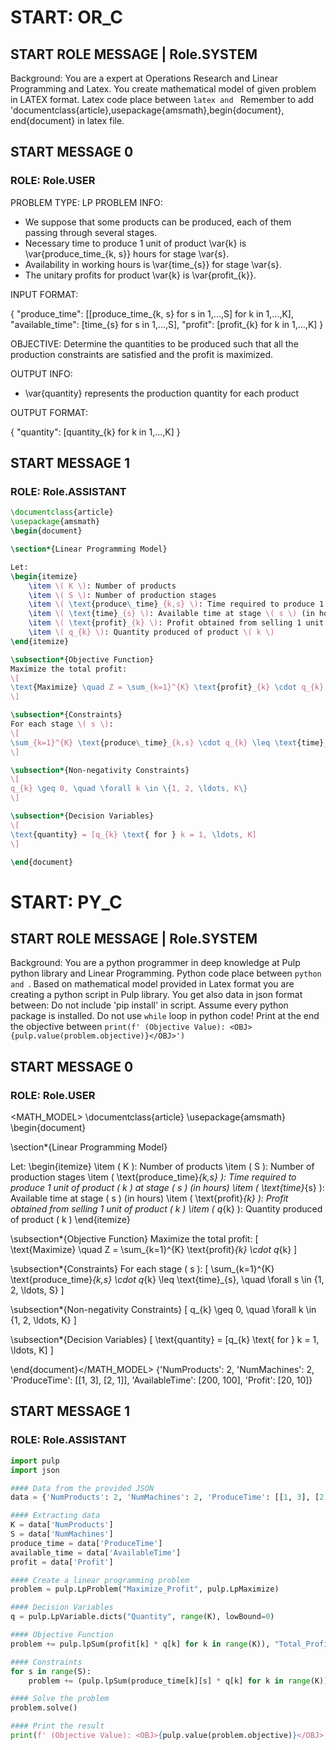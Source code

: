# START: OR_C 
## START ROLE MESSAGE | Role.SYSTEM 
Background: You are a expert at Operations Research and Linear Programming and Latex. You create mathematical model of given problem in LATEX format. Latex code place between ```latex and ``` Remember to add 'documentclass{article},usepackage{amsmath},begin{document}, end{document} in latex file. 
## START MESSAGE 0 
### ROLE: Role.USER
<DESCRIPTION>
PROBLEM TYPE: LP
PROBLEM INFO:

- We suppose that some products can be produced, each of them passing through several stages.
- Necessary time to produce 1 unit of product \var{k} is \var{produce_time_{k, s}} hours for stage \var{s}.
- Availability in working hours is \var{time_{s}} for stage \var{s}. 
- The unitary profits for product \var{k} is \var{profit_{k}}.

INPUT FORMAT:

{
	"produce_time": [[produce_time_{k, s} for s in 1,...,S] for k in 1,...,K],
	"available_time": [time_{s} for s in 1,...,S],
	"profit": [profit_{k} for k in 1,...,K]
}


OBJECTIVE: Determine the quantities to be produced such that all the production constraints are satisfied and the profit is maximized.

OUTPUT INFO:

- \var{quantity} represents the production quantity for each product

OUTPUT FORMAT:

{
	"quantity": [quantity_{k} for k in 1,...,K]
}
</DESCRIPTION>


## START MESSAGE 1 
### ROLE: Role.ASSISTANT
```latex
\documentclass{article}
\usepackage{amsmath}
\begin{document}

\section*{Linear Programming Model}

Let:
\begin{itemize}
    \item \( K \): Number of products
    \item \( S \): Number of production stages
    \item \( \text{produce\_time}_{k,s} \): Time required to produce 1 unit of product \( k \) at stage \( s \) (in hours)
    \item \( \text{time}_{s} \): Available time at stage \( s \) (in hours)
    \item \( \text{profit}_{k} \): Profit obtained from selling 1 unit of product \( k \)
    \item \( q_{k} \): Quantity produced of product \( k \)
\end{itemize}

\subsection*{Objective Function}
Maximize the total profit:
\[
\text{Maximize} \quad Z = \sum_{k=1}^{K} \text{profit}_{k} \cdot q_{k}
\]

\subsection*{Constraints}
For each stage \( s \):
\[
\sum_{k=1}^{K} \text{produce\_time}_{k,s} \cdot q_{k} \leq \text{time}_{s}, \quad \forall s \in \{1, 2, \ldots, S\}
\]

\subsection*{Non-negativity Constraints}
\[
q_{k} \geq 0, \quad \forall k \in \{1, 2, \ldots, K\}
\]

\subsection*{Decision Variables}
\[
\text{quantity} = [q_{k} \text{ for } k = 1, \ldots, K]
\]

\end{document}
```

# START: PY_C 
## START ROLE MESSAGE | Role.SYSTEM 
Background: You are a python programmer in deep knowledge at Pulp python library and Linear Programming. Python code place between ```python and ```. Based on mathematical model provided in Latex format you are creating a python script in Pulp library. You get also data in json format between: <DATA></DATA> Do not include 'pip install' in script. Assume every python package is installed. Do not use `while` loop in python code! Print at the end the objective between <OBJ></OBJ> `print(f' (Objective Value): <OBJ>{pulp.value(problem.objective)}</OBJ>')` 
## START MESSAGE 0 
### ROLE: Role.USER
<MATH_MODEL>
\documentclass{article}
\usepackage{amsmath}
\begin{document}

\section*{Linear Programming Model}

Let:
\begin{itemize}
    \item \( K \): Number of products
    \item \( S \): Number of production stages
    \item \( \text{produce\_time}_{k,s} \): Time required to produce 1 unit of product \( k \) at stage \( s \) (in hours)
    \item \( \text{time}_{s} \): Available time at stage \( s \) (in hours)
    \item \( \text{profit}_{k} \): Profit obtained from selling 1 unit of product \( k \)
    \item \( q_{k} \): Quantity produced of product \( k \)
\end{itemize}

\subsection*{Objective Function}
Maximize the total profit:
\[
\text{Maximize} \quad Z = \sum_{k=1}^{K} \text{profit}_{k} \cdot q_{k}
\]

\subsection*{Constraints}
For each stage \( s \):
\[
\sum_{k=1}^{K} \text{produce\_time}_{k,s} \cdot q_{k} \leq \text{time}_{s}, \quad \forall s \in \{1, 2, \ldots, S\}
\]

\subsection*{Non-negativity Constraints}
\[
q_{k} \geq 0, \quad \forall k \in \{1, 2, \ldots, K\}
\]

\subsection*{Decision Variables}
\[
\text{quantity} = [q_{k} \text{ for } k = 1, \ldots, K]
\]

\end{document}</MATH_MODEL>
<DATA>
{'NumProducts': 2, 'NumMachines': 2, 'ProduceTime': [[1, 3], [2, 1]], 'AvailableTime': [200, 100], 'Profit': [20, 10]}</DATA>


## START MESSAGE 1 
### ROLE: Role.ASSISTANT
```python
import pulp
import json

#### Data from the provided JSON
data = {'NumProducts': 2, 'NumMachines': 2, 'ProduceTime': [[1, 3], [2, 1]], 'AvailableTime': [200, 100], 'Profit': [20, 10]}

#### Extracting data
K = data['NumProducts']
S = data['NumMachines']
produce_time = data['ProduceTime']
available_time = data['AvailableTime']
profit = data['Profit']

#### Create a linear programming problem
problem = pulp.LpProblem("Maximize_Profit", pulp.LpMaximize)

#### Decision Variables
q = pulp.LpVariable.dicts("Quantity", range(K), lowBound=0)

#### Objective Function
problem += pulp.lpSum(profit[k] * q[k] for k in range(K)), "Total_Profit"

#### Constraints
for s in range(S):
    problem += (pulp.lpSum(produce_time[k][s] * q[k] for k in range(K)) <= available_time[s]), f"Time_Constraint_{s+1}"

#### Solve the problem
problem.solve()

#### Print the result
print(f' (Objective Value): <OBJ>{pulp.value(problem.objective)}</OBJ>')
```

